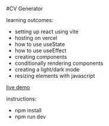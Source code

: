 #CV Generator

learning outcomes:

- setting up react using vite
- hosting on vercel
- how to use useState
- how to use useEffect
- creating components
- conditionally rendering components
- creating a light/dark mode
- resizing elements with javascript

[live demo](https://cv-generator-w2ec.vercel.app/)

instructions:
- npm install
- npm run dev
